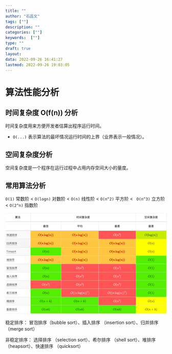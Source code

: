 ```yaml
---
title: ""
author: "石昌文"
tags: [""]
description: ""
categories: [""]
keywords:  [""]
type: ""
draft: true
layout: 
data: 2022-09-26 16:41:27
lastmod: 2022-09-26 19:03:05
---
```


# 算法性能分析

## 时间复杂度 O(f(n)) 分析

时间复杂度用来方便开发者估算出程序运行时间。

- `O(...)` 表示算法的最坏情况运行时间的上界（业界表示一般情况）。

## 空间复杂度分析

空间复杂度是一个程序在运行过程中占用内存空间大小的量度。

## 常用算法分析

`O(1)` 常数阶 < `O(logn)` 对数阶 < `O(n)` 线性阶 < `O(n^2)` 平方阶 < ` O(n^3)` 立方阶 < `O(2^n)` 指数阶

![]({1}_算法学习.assets/image-20220926164737.png)

稳定排序： 冒泡排序（bubble sort）、插入排序 （insertion sort）、归并排序 （merge sort）

非稳定排序： 选择排序 （selection sort）、希尔排序 （shell sort）、堆排序 （heapsort）、快速排序 （quicksort）


